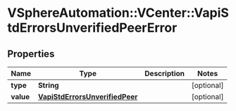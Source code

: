 # VSphereAutomation::VCenter::VapiStdErrorsUnverifiedPeerError

## Properties
Name | Type | Description | Notes
------------ | ------------- | ------------- | -------------
**type** | **String** |  | [optional] 
**value** | [**VapiStdErrorsUnverifiedPeer**](VapiStdErrorsUnverifiedPeer.md) |  | [optional] 



